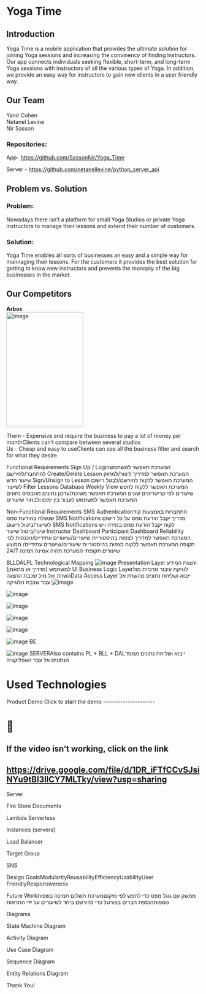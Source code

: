 

# Yoga Time


## Introduction
Yoga Time is a mobile application that provides the ultimate solution for joining Yoga sessions and increasing the convinency of finding instructors.
Our app connects individuals seeking flexible, short-term, and long-term Yoga sessions with instructors of all the various types of Yoga.
In addition, we provide an easy way for instructors to gain new clients in a user friendly way.

## Our Team
Yanir Cohen  
Netanel Levine  
Nir Sasson


### Repositories:
App- https://github.com/SassonNir/Yoga_Time  

Server - https://github.com/netanellevine/python_server_api  


## Problem vs. Solution

### Problem:  
Nowadays there isn’t a platform for small Yoga Studios or private Yoga instructors to manage their lessons and extend their number of  customers.


### Solution:  
Yoga Time enables all sorts of businesses an easy and a simple way for mannaging their lessons. For the customers it provides the best solution for getting to know new instructors and prevents the monoply of the big businesses in the market.

## Our Competitors
**Arbox**  
<img src="pptimages/image2.jfif" alt="image" width="200" height="300"/>

Them - Expensive and require the business to pay a lot of money per monthClients can’t compare between several studios  
Us - Cheap and easy to useClients can see all the business filter and search for what they desire

Functional Requirements
Sign Up / Loginהמערכת תאפשר למשתמש להתחבר/להירשם
Create/Delete Lesson
המערכת תאפשר למדריך ליצור/למחוק שיעור חדש
Sign/Unsign to Lesson
המערכת תאפשר ללקוח להירשם/לבטל רישום לשיעור
Filter Lessons
Database
Weekly View
המערכת תאפשר ללקוח לחפש שיעורים לפי קריטריונים שונים
המערכת תאפשר משיכת/עדכון נתונים מהבסיס נתונים
המערכת תאפשר למשתמש לעבור בין ימים ולבחור שיעורים


Non-Functional Requirements
SMS Authenticationהתחברות באמצעות קוד שנשלח בהודעת סמס
SMS Notifications
מדריך יקבל הודעת סמס על כל רישום לשיעור/ביטול רישום
SMS Notifications
לקוח יקבל הודעת סמס במידה ויש שינוי/ביטול שיעור
Instructor Dashboard
Participant Dashboard
Reliability
המערכת תאפשר למדריך לצפות בהיסטוריית שיעורים/שיעורים עתידיים/הכנסות לפי תקופה
המערכת תאפשר ללקוח לצפות בהיסטוריית שיעורים/שיעורים עתידיים/ ממוצע שיעורים תקופתי
המערכת תהיה אמינה וזמינה 24/7

BLLDALPL
Technological Mapping
![image](pptimages/image1.JPG)
Presentation Layer והצגת המידע למשתמש (מדריך או מתאמן) UI Business Logic Layerלוגיקת עיבוד מרכזית מול השרת ואל מול שכבת ההצגהData Access Layer ייבוא ושליחת נתונים מהשרת אל עבר שכבת הלוגיקה
![image](pptimages/image2.jfif)

![image](pptimages/image3.png)

![image](pptimages/image4.png)

![image](pptimages/image5.png)

![image](pptimages/image6.png)


![image](pptimages/image7.png)
BE

![image](pptimages/image8.png)
SERVERAlso contains PL + BLL + DALייבוא ושליחת נתונים ממסד הנתונים אל עבר האפליקציה

# Used Technologies


Product Demo
Click to start the demo ---------------------

# 

## If the video isn’t working, click on the link

## https://drive.google.com/file/d/1DR_iFTfCCvSJsiNYu9tBl3IlCY7MLTky/view?usp=sharing

Server


Fire Store Documents

Lambda Serverless

Instances (servers)

Load Balancer

Target Group

SNS

Design GoalsModularityReusabilityEfficiencyUsabilityUser FriendlyResponsiveness


Future Workממשק עם גוגל מפס כדי לחפש לפי מיקוםמערכת תשלום תמיכה בשפות נוספותהוספת חברים בפורטל כדי להירשם ביחד לשיעורים על ידי התראות

Diagrams


State Machine Diagram

Activity Diagram

Use Case Diagram

Sequence Diagram

Entity Relations Diagram

Thank You!

